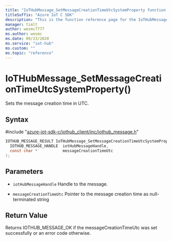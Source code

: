 ```yaml
---                             
title: "IoTHubMessage_SetMessageCreationTimeUtcSystemProperty function reference | Microsoft Docs" 
titleSuffix: "Azure IoT C SDK"            
description: "This is the function reference page for the IoTHubMessage_SetMessageCreationTimeUtcSystemProperty() function in the Azure IoT C SDK. This SDK is used with Azure IoT Hub and Azure IoT Hub Device Provisioning Service"            
manager: timlt                 
author: wesmc7777              
ms.author: wesmc               
ms.date: 09/23/2020                    
ms.service: "iot-hub"             
ms.custom: ""                
ms.topic: "reference"        
---                            
```


# IoTHubMessage_SetMessageCreationTimeUtcSystemProperty()

Sets the message creation time in UTC.

## Syntax

\#include "[azure-iot-sdk-c/iothub_client/inc/iothub_message.h](../iothub-message-h.md)"  
```C
IOTHUB_MESSAGE_RESULT IoTHubMessage_SetMessageCreationTimeUtcSystemProperty(
  IOTHUB_MESSAGE_HANDLE  iotHubMessageHandle,
  const char *           messageCreationTimeUtc
);
```

## Parameters
* `iotHubMessageHandle` Handle to the message. 

* `messageCreationTimeUtc` Pointer to the message creation time as null-terminated string

## Return Value
Returns IOTHUB_MESSAGE_OK if the messageCreationTimeUtc was set successfully or an error code otherwise.

